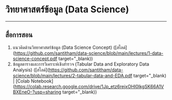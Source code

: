 # วิทยาศาสตร์ข้อมูล (Data Science)
---
## สื่อการสอน
1. แนวคิดด้านวิทยาศาสตร์ข้อมูล (Data Science Concept) ([สไลด์](https://github.com/santitham/data-science/blob/main/lectures/1-data-science-concept.pdf target="_blank))
2. ข้อมูลตารางและการวิเคราะห์เชิงสำรวจ (Tabular Data and Exploratory Data Analysis) ([สไลด์](https://github.com/santitham/data-science/blob/main/lectures/2-tabular-data-and-EDA.pdf target="_blank) | [Colab Notebook](https://colab.research.google.com/drive/1Jp_etz6rejxOHl0lkgSK66A1VBXEneO-?usp=sharing target="_blank))
